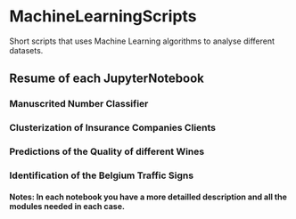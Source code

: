 # MachineLearningScripts
Short scripts that uses Machine Learning algorithms to analyse different datasets.

## Resume of each JupyterNotebook

### Manuscrited Number Classifier

### Clusterization of Insurance Companies Clients

### Predictions of the Quality of different Wines

### Identification of the Belgium Traffic Signs


#### Notes: In each notebook you have a more detailled description and all the modules needed in each case.

